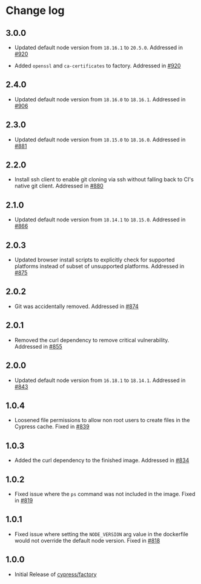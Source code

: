# Change log

## 3.0.0

* Updated default node version from `18.16.1` to `20.5.0`. Addressed in [#920](https://github.com/cypress-io/cypress-docker-images/pull/920)

* Added `openssl` and `ca-certificates` to factory. Addressed in [#920](https://github.com/cypress-io/cypress-docker-images/pull/920)


## 2.4.0

* Updated default node version from `18.16.0` to `18.16.1`. Addressed in [#906](https://github.com/cypress-io/cypress-docker-images/pull/906)
## 2.3.0

* Updated default node version from `18.15.0` to `18.16.0`. Addressed in [#881](https://github.com/cypress-io/cypress-docker-images/pull/881)

## 2.2.0

* Install ssh client to enable git cloning via ssh without falling back to CI's native git client. Addressed in [#880](https://github.com/cypress-io/cypress-docker-images/pull/880)

## 2.1.0

* Updated default node version from `18.14.1` to `18.15.0`. Addressed in [#866](https://github.com/cypress-io/cypress-docker-images/pull/866)

## 2.0.3

* Updated browser install scripts to explicitly check for supported platforms instead of subset of unsupported platforms. Addressed in [#875](https://github.com/cypress-io/cypress-docker-images/pull/875)

## 2.0.2

* Git was accidentally removed. Addressed in [#874](https://github.com/cypress-io/cypress-docker-images/pull/874)

## 2.0.1

* Removed the curl dependency to remove critical vulnerability. Addressed in [#855](https://github.com/cypress-io/cypress-docker-images/pull/855)

## 2.0.0

* Updated default node version from `16.18.1` to `18.14.1`. Addressed in [#843](https://github.com/cypress-io/cypress-docker-images/pull/843)

## 1.0.4

* Loosened file permissions to allow non root users to create files in the Cypress cache. Fixed in [#839](https://github.com/cypress-io/cypress-docker-images/pull/839)

## 1.0.3

* Added the curl dependency to the finished image. Addressed in [#834](https://github.com/cypress-io/cypress-docker-images/pull/834)

## 1.0.2

* Fixed issue where the `ps` command was not included in the image. Fixed in [#819](https://github.com/cypress-io/cypress-docker-images/pull/819)

## 1.0.1

* Fixed issue where setting the `NODE_VERSION` arg value in the dockerfile would not override the default node version. Fixed in [#818](https://github.com/cypress-io/cypress-docker-images/pull/818)

## 1.0.0

* Initial Release of [cypress/factory](https://hub.docker.com/repository/docker/cypress/factory/general#)
